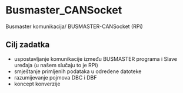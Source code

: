 # Busmaster_CANSocket
 Busmaster komunikacija/ BUSMASTER-CANSocket (RPi)
 
## Cilj zadatka
- uspostavljanje komunikacije između BUSMASTER programa i Slave uređaja (u našem slučaju to je RPi)
- smještanje primljenih podataka u određene datoteke 
- razumijevanje pojmova DBC i DBF
- koncept konverzije 
